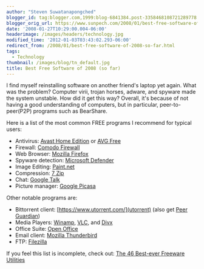 ```yaml
---
author: "Steven Suwatanapongched"
blogger_id: tag:blogger.com,1999:blog-6841384.post-3358468108721289778
blogger_orig_url: https://www.sunpech.com/2008/01/best-free-software-of-2008-so-far.html
date: '2008-01-27T10:29:00.004-06:00'
headerimage: /images/headers/technology.jpg
modified_time: '2012-01-03T03:43:02.293-06:00'
redirect_from: /2008/01/best-free-software-of-2008-so-far.html
tags:
  - Technology
thumbnail: /images/blog/tn_default.jpg
title: Best Free Software of 2008 (so far)
---
```



I find myself reinstalling software on another friend's laptop yet again.  What was the problem?  Computer virii, trojan horses, adware, and spyware made the system unstable.  How did it get this way?  Overall, it's because of not having a good understanding of computers, but in particular, peer-to-peer(P2P) programs such as BearShare.

Here is a list of the most common FREE programs I recommend for typical users:

* Antivirus: [Avast Home Edition](https://www.avast.com/eng/avast_4_home.html) or [AVG Free](https://free.grisoft.com)
* Firewall: [Comodo Firewall](https://www.personalfirewall.comodo.com/)
* Web Browser: [Mozilla Firefox](https://www.mozilla.com/firefox/)
* Spyware detection: [Microsoft Defender](https://www.microsoft.com/athome/security/spyware/software/default.mspx)
* Image Editing: [Paint.net](https://www.getpaint.net/")
* Compression: [7 Zip](https://www.7-zip.org/")
* Chat: [Google Talk](https://talk.google.com/")
* Picture manager: [Google Picasa](https://picasa.google.com/")

Other notable programs are:

* Bittorrent client: [https://www.utorrent.com/](utorrent) (also get [Peer Guardian](https://phoenixlabs.org/pg2/))
* Media Players: [Winamp](https://www.winamp.com/), [VLC](https://www.videolan.org/vlc/), and [Divx](https://www.divx.com/)
* Office Suite: [Open Office](https://www.openoffice.org/)
* Email client: [Mozilla Thunderbird](https://www.mozilla.com/thunderbird/)
* FTP: [Filezilla](https://filezilla-project.org/")

If you feel this list is incomplete, check out: [The 46 Best-ever Freeware Utilities](https://www.techsupportalert.com/best_46_free_utilities.htm)